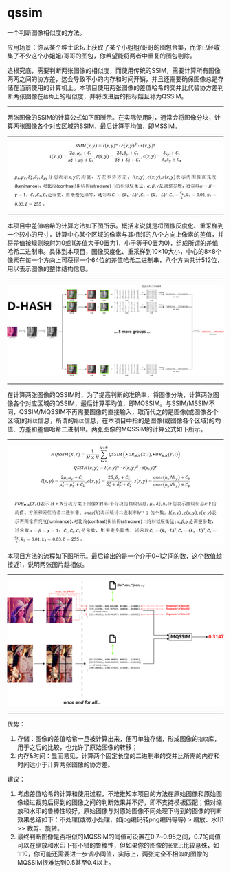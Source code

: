 # qssim
一个判断图像相似度的方法。

应用场景：你从某个绅士论坛上获取了某个小姐姐/哥哥的图包合集，而你已经收集了不少这个小姐姐/哥哥的图包，你希望能将两者中重复的图包剔除。

追根究底，需要判断两张图像的相似度，而使用传统的SSIM，需要计算所有图像两两之间的协方差，这会导致不小的内存和时间开销，并且还需要确保图像总是存储在当前使用的计算机上。本项目使用两张图像的差值哈希的交并比代替协方差判断两张图像在`结构`上的相似度，并将改进后的指标姑且称为QSSIM。

***
两张图像的SSIM的计算公式如下图所示。在实际使用时，通常会将图像分块，计算两张图像各个对应区域的SSIM，最后计算平均值，即MSSIM。

***
![procedure](https://github.com/wujf98/qssim/raw/master/docs/formula_ssim.jpg)

***
本项目中差值哈希的计算方法如下图所示。概括来说就是将图像灰度化、重采样到一个较小的尺寸，计算中心某个区域的像素与其相邻的八个方向上像素的差值，并将差值按规则映射为0或1(差值大于0置为1，小于等于0置为0)，组成所谓的差值哈希二进制串。具体到本项目，图像灰度化、重采样到10×10大小，中心的8×8个像素在每一个方向上可获得一个64位的差值哈希二进制串，八个方向共计512位，用以表示图像的整体结构信息。

***
![procedure](https://github.com/wujf98/qssim/raw/master/docs/d_hash.jpg)

***
在计算两张图像的QSSIM时，为了提高判断的准确率，将图像分块，计算两张图像各个对应区域的QSSIM，最后计算平均值，即MQSSIM。与SSIM/MSSIM不同，QSSIM/MQSSIM不再需要图像的直接输入，取而代之的是图像(或图像各个区域)的`指纹`信息，所谓的`指纹`信息，在本项目中指的是图像(或图像各个区域)的均值、方差和差值哈希二进制串。两张图像的MQSSIM的计算公式如下所示。

***
![formula](https://github.com/wujf98/qssim/raw/master/docs/formula_mqssim.jpg)

本项目方法的流程如下图所示。最后输出的是一个介于0~1之间的数，这个数值越接近1，说明两张图片越相似。

***
![procedure](https://github.com/wujf98/qssim/raw/master/docs/procedure.jpg)

***
优势：
1. 存储：图像的差值哈希一旦被计算出来，便可单独存储，形成图像的`指纹`库，用于之后的比较，也允许了原始图像的转移；
2. 内存&时间：显而易见，计算两个固定长度的二进制串的交并比所需的内存和时间远小于计算两张图像的协方差。

建议：
1. 考虑差值哈希的计算和使用过程，不难推知本项目的方法在原始图像和原始图像经过裁剪后得到的图像之间的判断效果并不好，即不支持模板匹配；但对缩放和水印的鲁棒性较好。原始图像与对原始图像不同处理下得到的图像的判断效果总结如下：不处理(或微小处理，如jpg编码转png编码等等) > 缩放、水印 >> 裁剪、旋转。
2. 最终判断图像是否相似的MQSSIM的阈值可设置在0.7~0.95之间，0.7的阈值可以在缩放和水印下有不错的鲁棒性，但如果你的图像的`长宽比`比较悬殊，如1:10，你可能还需要进一步调小阈值，实际上，两张完全不相似的图像的MQSSIM很难达到0.5甚至0.4以上。
